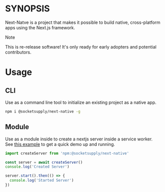 # SYNOPSIS

Next-Natve is a project that makes it possible to build native, cross-platform apps using the
Next.js framework.

> [!NOTE]
> This is re-release software! It's only ready for early adopters and potential contributors.

# Usage

## CLI

Use as a command line tool to initialize an existing project as a native app.

```bash
npm i @socketsupply/next-native -g
```

## Module

Use as a module inside to create a nextjs server inside a service worker. See [this example][0]
to get a quick demo up and running.

```js
import createServer from 'npm:@socketsupply/next-native'

const server = await createServer()
console.log('Created Server')

server.start().then(() => {
  console.log('Started Server')
})
```

[0]:test
